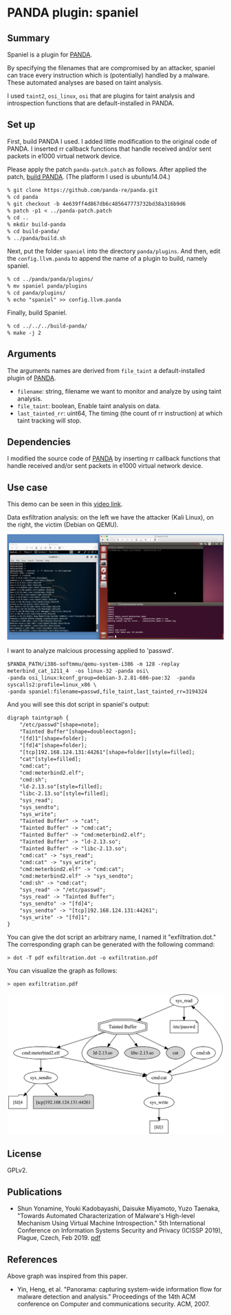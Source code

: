 # PANDA plugin: spaniel

Summary
-------
Spaniel is a plugin for [PANDA](https://github.com/panda-re/panda).

By specifying the filenames that are compromised by an attacker, spaniel can trace every instruction which is (potentially) handled by a malware. These automated analyses are based on taint analysis.

I used `taint2`, `osi_linux`, `osi` that are plugins for taint analysis and introspection functions that are default-installed in PANDA.


Set up
-------

First, build PANDA I used.
I added little modification to the original code of PANDA. I inserted rr callback functions that handle received and/or sent packets in e1000 virtual network device.


Please apply the patch `panda-patch.patch` as follows.
After applied the patch, [build PANDA](https://github.com/panda-re/panda). 
(The platform I used is ubuntu14.04.)

    % git clone https://github.com/panda-re/panda.git
    % cd panda
    % git checkout -b 4e639ff4d867db6c485647773732bd38a316b9d6
    % patch -p1 < ../panda-patch.patch
    % cd ..
    % mkdir build-panda
    % cd build-panda/
    % ../panda/build.sh


Next, put the folder `spaniel` into the directory `panda/plugins`. And then, edit the `config.llvm.panda` to append the name of a plugin to build, namely spaniel.

    % cd ../panda/panda/plugins/
    % mv spaniel panda/plugins
    % cd panda/plugins/
    % echo "spaniel" >> config.llvm.panda
    
Finally, build Spaniel.
    
    % cd ../../../build-panda/
    % make -j 2



Arguments
---------
The arguments names are derived from `file_taint` a default-installed plugin of [PANDA](https://github.com/panda-re/panda).

* `filename`: string, filename we want to monitor and analyze by using taint analysis.
* `file_taint`: boolean, Enable taint analysis on data.
* `last_tainted_rr`: uint64, The timing (the count of rr instruction) at which taint tracking will stop.

Dependencies
------------
I modified the source code of [PANDA](https://github.com/panda-re/panda) by inserting rr callback functions that handle received and/or sent packets in e1000 virtual network device.

Use case
-------

This demo can be seen in this [video link](https://youtu.be/HibJrxdUUvg).

Data exfiltration analysis: on the left we have the attacker (Kali Linux), on the right, the victim (Debian on QEMU).

![Record file exfiltration by attacker](docs/images/exfiltration_cat.png)


I want to analyze malcious processing applied to 'passwd'.

	$PANDA_PATH/i386-softmmu/qemu-system-i386 -m 128 -replay meterbind_cat_1211_4  -os linux-32 -panda osi\
    -panda osi_linux:kconf_group=debian-3.2.81-686-pae:32  -panda syscalls2:profile=linux_x86 \
    -panda spaniel:filename=passwd,file_taint,last_tainted_rr=3194324

And you will see this dot script in spaniel's output:

    digraph taintgraph {
        "/etc/passwd"[shape=note];
        "Tainted Buffer"[shape=doubleoctagon];
        "[fd]1"[shape=folder];
        "[fd]4"[shape=folder];
        "[tcp]192.168.124.131:44261"[shape=folder][style=filled];
        "cat"[style=filled];
        "cmd:cat";
        "cmd:meterbind2.elf";
        "cmd:sh";
        "ld-2.13.so"[style=filled];
        "libc-2.13.so"[style=filled];
        "sys_read";
        "sys_sendto";
        "sys_write";
        "Tainted Buffer" -> "cat";
        "Tainted Buffer" -> "cmd:cat";
        "Tainted Buffer" -> "cmd:meterbind2.elf";
        "Tainted Buffer" -> "ld-2.13.so";
        "Tainted Buffer" -> "libc-2.13.so";
        "cmd:cat" -> "sys_read";
        "cmd:cat" -> "sys_write";
        "cmd:meterbind2.elf" -> "cmd:cat";
        "cmd:meterbind2.elf" -> "sys_sendto";
        "cmd:sh" -> "cmd:cat";
        "sys_read" -> "/etc/passwd";
        "sys_read" -> "Tainted Buffer";
        "sys_sendto" -> "[fd]4";
        "sys_sendto" -> "[tcp]192.168.124.131:44261";
        "sys_write" -> "[fd]1";
    }

You can give the dot script an arbitrary name, I named it "exfiltration.dot." The corresponding graph can be generated with the following command:

	> dot -T pdf exfiltration.dot -o exfiltration.pdf

You can visualize the graph as follows:

	> open exfiltration.pdf

![Graph Visualization](docs/images/taint_graph.png)


License
-------
GPLv2.


Publications
-------

* Shun Yonamine, Youki Kadobayashi, Daisuke Miyamoto, Yuzo Taenaka, "Towards Automated Characterization of Malware's High-level Mechanism Using Virtual Machine Introspection." 5th International Conference on Information Systems Security and Privacy (ICISSP 2019), Plague, Czech, Feb 2019. [pdf](http://www.insticc.org/Primoris/Resources/PaperPdf.ashx?idPaper=74055)



References
-------
Above graph was inspired from this paper.

* Yin, Heng, et al. "Panorama: capturing system-wide information flow for malware detection and analysis." Proceedings of the 14th ACM conference on Computer and communications security. ACM, 2007.

